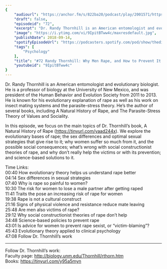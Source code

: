 ```yaml
---
{
	"audiourl": "https://anchor.fm/s/822ba20/podcast/play/2001571/https%3A%2F%2Fd3ctxlq1ktw2nl.cloudfront.net%2Fproduction%2F2018-11-29%2F7681696-44100-2-d260782c75af.mp3",
	"draft": false,
	"episodeid": "72",
	"excerpt": "Dr. Randy Thornhill is an American entomologist and evolutionary biologist. He is a professor of biology at the University of New Mexico, and was president of the Human Behavior and Evolution Society from 2011 to 2013. He is known for his evolutionary explanation of rape as well as his work on insect mating systems and the parasite-stress theory. He’s the author of several books, including A Natural History of Rape, and The Parasite-Stress Theory of Values and Sociality.",
	"image": "https://i.ytimg.com/vi/9IpitBTww4c/maxresdefault.jpg",
	"publishDate": 2018-09-14,
	"spotifyEpisodeUrl": "https://podcasters.spotify.com/pod/show/thedissenter/episodes/72-Randy-Thornhill-Why-Men-Rape--and-How-to-Prevent-It-With-Science-e2rj73",
	"tags": [
		"Psychology"
	],
	"title": "#72 Randy Thornhill: Why Men Rape, and How to Prevent It With Science",
	"youtubeid": "9IpitBTww4c"
}
---
```

Dr. Randy Thornhill is an American entomologist and evolutionary biologist. He is a professor of biology at the University of New Mexico, and was president of the Human Behavior and Evolution Society from 2011 to 2013. He is known for his evolutionary explanation of rape as well as his work on insect mating systems and the parasite-stress theory. He’s the author of several books, including A Natural History of Rape, and The Parasite-Stress Theory of Values and Sociality.

In this episode, we focus on the main topics of Dr. Thornhill’s book, A Natural History of Rape (https://tinyurl.com/yaad244x). We explore the evolutionary bases of rape; the sex differences and optimal sexual strategies that give rise to it; why women suffer so much from it, and the possible social consequences; what’s wrong with social constructionist theories of rape, and why don’t really help the victims or with its prevention; and science-based solutions to it.

Time Links:  
<time>00:40</time> How evolutionary theory helps us understand rape better        
<time>04:14</time> Sex differences in sexual strategies     
<time>07:40</time> Why is rape so painful to women?  
<time>10:30</time> The risk for women to lose a male partner after getting raped     
<time>11:41</time> Traits the pose an increasing risk of rape for women      
<time>19:38</time> Rape is not a cultural construct       
<time>21:16</time> Signs of physical violence and resistance reduce mate leaving    
<time>25:48</time> Are men also victims of rape?  
<time>29:12</time> Why social constructionist theories of rape don’t help  
<time>34:48</time> Science-based policies to prevent rape  
<time>43:01</time> Is advice for women to prevent rape sexist, or “victim-blaming”?  
<time>45:43</time> Evolutionary theory applied to clinical psychology  
<time>47:08</time> Follow Dr. Thornhill’s work        

---

Follow Dr. Thornhill’s work:  
Faculty page: http://biology.unm.edu/Thornhill/rthorn.htm  
Books: https://tinyurl.com/y95a5myn
